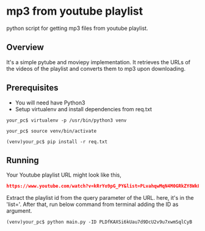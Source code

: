 # mp3 from youtube playlist
python script for getting mp3 files from youtube playlist.

## Overview
It's a simple pytube and moviepy implementation. It retrieves the URLs of the videos of the playlist and converts them to mp3 upon downloading.


## Prerequisites
- You will need have Python3
- Setup virtualenv and install dependencies from req.txt
```console
your_pc$ virtualenv -p /usr/bin/python3 venv
```
```console
your_pc$ source venv/bin/activate
```
```console
(venv)your_pc$ pip install -r req.txt
```
## Running
Your Youtube playlist URL might look like this,
```json lines
https://www.youtube.com/watch?v=kRrYo9pG_PY&list=PLvahqwMqN4M0GRkZY8WkLZMb6Z-W7qbLA
```
Extract the playlist id from the query parameter of the URL. here, it's in the 'list='.
After that, run below command from terminal adding the ID as argument.

```console
(venv)your_pc$ python main.py -ID PLDfKAXSi6kUau7d9DcU2v9u7xwmSqlCyB
```

